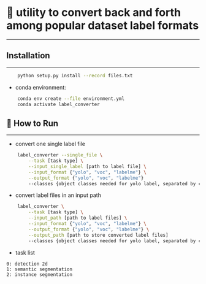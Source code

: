 # 📝 utility to convert back and forth among popular dataset label formats #
***

## Installation ##
***

```bash
    python setup.py install --record files.txt
```

- conda environment:
```bash
    conda env create --file environment.yml
    conda activate label_converter
```

## :running: How to Run ##
***

- convert one single label file

```bash
    label_converter --single_file \
        --task [task type] \
        --input_single_label [path to label file] \
        --input_format {"yolo", "voc", "labelme"} \
        --output_format {"yolo", "voc", "labelme"}
        --classes {object classes needed for yolo label, separated by commas, eg: "cat,dog"}
```

- convert label files in an input path

```bash
    label_converter \
        --task [task type] \
        --input_path [path to label files] \
        --input_format {"yolo", "voc", "labelme"} \
        --output_format {"yolo", "voc", "labelme"} \
        --output_path [path to store converted label files]
        --classes {object classes needed for yolo label, separated by commas, eg: "cat,dog"}
```

- task list
```text
0: detection 2d
1: semantic segmentation
2: instance segmentation
```
